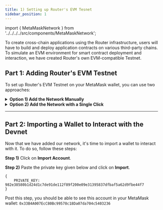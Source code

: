 ```yaml
---
title: 1) Setting up Router's EVM Tesnet
sidebar_position: 1
---
```


import { MetaMaskNetwork } from '../../../../src/components/MetaMaskNetwork';

To create cross-chain applications using the Router infrastructure, users will have to build and deploy application contracts on various third-party chains. To simulate an EVM environment for smart contract deployment and interaction, we have created Router's own EVM-compatible Testnet.

## Part 1: Adding Router's EVM Testnet

To set up Router's EVM Testnet on your MetaMask wallet, you can use two approaches:

<details>
<summary><b>Option 1) Add the Network Manually</b></summary>

**Step 1)** Log in to your MetaMask wallet and go to **Settings**.

<center><img src={require('./images/setting-up-routers-evm-devnet/step-1.png').default} alt="Step 1" style={{width: 300, marginBottom: 12}} /></center>

**Step 2)** Go to **Networks > Add Network**.

<center><img src={require('./images/setting-up-routers-evm-devnet/step-2.png').default} alt="Step 2" style={{width: 300, marginBottom: 12}} /></center>

**Step 3)** Click on **Add a network manually**.

<center><img src={require('./images/setting-up-routers-evm-devnet/step-3.png').default} alt="Step 3" style={{ width: 750, marginBottom: 12}} /></center>

**Step 4)** Add the following details and click on **Save**:

| **Field**           | **Entry**                               |
| ------------------- | --------------------------------------- |
| **Network name**    | Router EVM Testnet                      |
| **New RPC URL**     | https://evm.rpc.testnet.routerchain.dev |
| **Chain ID**        | 9000                                    |
| **Currency Symbol** | ROUTE                                   |

> **Warning:** Leave the **Block explorer URL** blank.

<center><img src={require('./images/setting-up-routers-evm-devnet/step-4.png').default} alt="Step 4" style={{width: 300, marginBottom: 12}} /></center>

Following the previous step, you should be able to see Router EVM Testnet as one of your networks.

<center><img src={require('./images/setting-up-routers-evm-devnet/check.png').default} alt="Check" style={{width: 300, marginBottom: 12}} /></center>

</details>

<details>
<summary><b>Option 2) Add the Network with a Single Click</b></summary>

<MetaMaskNetwork />

</details>

---

## Part 2: Importing a Wallet to Interact with the Devnet

Now that we have added our network, it's time to import a wallet to interact with it. To do so, follow these steps:

**Step 1)** Click on **Import Account**.

**Step 2)** Paste the private key given below and click on **Import**.

```
{
    PRIVATE_KEY: 982e38580b1d24d1c7de91de112f89f200e09e31395837dfbaf5a62d9fbe44f7
}
```

Post this step, you should be able to see this account in your MetaMask wallet: `0x33B4A007EcC80Bc99578c18Da07da704c5403236`
